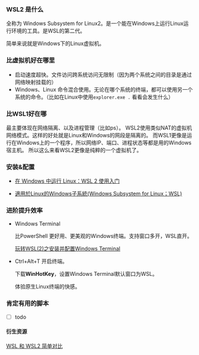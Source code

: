 
### WSL2 是什么
全称为 Windows Subsystem for Linux2。是一个能在Windows上运行Linux运行环境的工具。是WSL的第二代。

简单来说就是Windows下的Linux虚拟机。

### 比虚拟机好在哪里

- 启动速度超快。文件访问跨系统访问无限制（因为两个系统之间的目录是通过网络映射挂载的）
- Windows、Linux 命令混合使用。无论在哪个系统的终端，都可以使用另一个系统的命令。（比如在Linux中使用`explorer.exe .` 看看会发生什么）

### 比WSL1好在哪
最主要体现在网络隔离、以及进程管理（比如ps）。
WSL2使用类似NAT的虚拟机网络模式。这样的好处就是Linux和Windows的网段是隔离的。
而WSL1更像是运行在Windows上的一个程序，所以网络IP、端口、进程状态等都是用的Windows宿主机。
所以这么来看WSL2更像是纯粹的一个虚拟机了。

### 安装&配置
- [在 Windows 中运行 Linux：WSL 2 使用入门](https://zhuanlan.zhihu.com/p/69121280)

- [適用於Linux的Windows子系統(Windows Subsystem for Linux；WSL)](https://www.lijyyh.com/2020/07/linuxwindowswindows-subsystem-for.html)

### 进阶提升效率
- Windows Terminal

  比PowerShell 更好用、更美观的Windows终端。支持窗口多开，WSL直开。

  [玩转WSL(2)之安装并配置Windows Terminal](https://zhuanlan.zhihu.com/p/199748950)

- Ctrl+Alt+T 开启终端。

  下载**WinHotKey**，设置Windows Terminal默认窗口为WSL。

  体验原生Linux终端的快感。

### 肯定有用的脚本
- [ ] todo

#### 衍生资源
[WSL 和 WSL2 简单对比](https://www.v2ex.com/t/587642)
